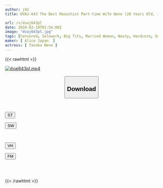 ```yaml
---
author: j91
title: DVAJ-643 The Best Masochist Part-time Wife Nene (28 Years Old, I Cup) Who Makes All My Sadist Desires Come True. Nene Tanaka, A Quiet Big-breasted Sex Slave Who Wants To Be Treated Like A Sex Toy And Falls Into Pleasure.

url: /v/dvaj643pl
date: 2024-02-10T01:54:00Z
image: "dvaj643pl.jpg"
tags: [Censored, Solowork, Big Tits, Married Woman, Nasty, Hardcore, Submissive Woman	]
maker: [ Alice Japan  ]
actress: [ Tanaka Nene ]
---
```



{{< rawhtml >}}

<div class="video" data-videoid="vyG0RxrvOXi4med">
    <a href="javascript:;">
        <img src="/v/dvaj643pl/dvaj643pl.jpg" width="WIDTH" height="HEIGHT" alt="dvaj643pl.mp4" loading="lazy">
    </a>
</div>

<script type="text/javascript" src="https://j91.asia/asset/on-demand-st.js"></script>

<br>
  <link rel="stylesheet" href="https://j91.asia/asset/bs5.css">
  
  <center>
  <button class="btn btn-primary" type="button" data-bs-toggle="collapse" data-bs-target=".multi-collapse" aria-expanded="false" aria-controls="multiCollapseExample1 multiCollapseExample2"><h2>Download</h2></button></center>
</p>
<div class="row">
  <div class="col">
    <div class="collapse multi-collapse" id="multiCollapseExample1">
      <div class="card card-body">
	      	      <br>
<div class="buttons">  
<p><a href="https://streamtape.to/v/vyG0RxrvOXi4med" target="_blank"><button class="btn-hover color-3"><i class="fa fa-download"></i> ST</button></a></p>
<p><a href="https://cdnwish.com/odgpz2wa3l5s" target="_blank"><button class="btn-hover color-2"><i class="fa fa-download"></i> SW</button></a></p></div>
    </div>
  </div>
</div>
  <div class="col">
    <div class="collapse multi-collapse" id="multiCollapseExample2">
      <div class="card card-body">
	      <br>
<div class="buttons">
<p><a href="https://vidhidepro.com/f/bir3p0ha8g44" target="_blank"><button class="btn-hover color-9"><i class="fa fa-download"></i> VH</button></a></p>
<p><a href="https://filemoon.sx/d/x6p9750fry7k"><button class="btn-hover color-8"><i class="fa fa-download"></i> FM</button></a></p></div>
<br><br>
      </div>
    </div>
  </div>
</div>

{{< /rawhtml >}}
